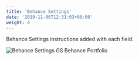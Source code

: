```yaml
---
title: 'Behance Settings'
date: '2019-11-06T12:31:03+00:00'
weight: 4
---
```


Behance Settings instructions added with each field.

![Behance Settings GS Behance Portfolio](http://behance.gsplugins.com/wp-content/uploads/2015/11/Behance_Settings_GS_Behance_Portfolio.png)